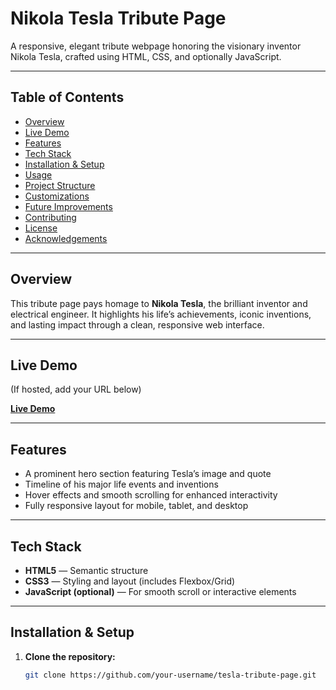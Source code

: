 # Nikola Tesla Tribute Page

A responsive, elegant tribute webpage honoring the visionary inventor Nikola Tesla, crafted using HTML, CSS, and optionally JavaScript.

---

## Table of Contents

- [Overview](#overview)
- [Live Demo](#live-demo)
- [Features](#features)
- [Tech Stack](#tech-stack)
- [Installation & Setup](#installation--setup)
- [Usage](#usage)
- [Project Structure](#project-structure)
- [Customizations](#customizations)
- [Future Improvements](#future-improvements)
- [Contributing](#contributing)
- [License](#license)
- [Acknowledgements](#acknowledgements)

---

## Overview

This tribute page pays homage to **Nikola Tesla**, the brilliant inventor and electrical engineer. It highlights his life’s achievements, iconic inventions, and lasting impact through a clean, responsive web interface.

---

## Live Demo

(If hosted, add your URL below)

**[Live Demo](https://your-username.github.io/tesla-tribute/)**

---

## Features

- A prominent hero section featuring Tesla’s image and quote
- Timeline of his major life events and inventions
- Hover effects and smooth scrolling for enhanced interactivity
- Fully responsive layout for mobile, tablet, and desktop

---

## Tech Stack

- **HTML5** — Semantic structure
- **CSS3** — Styling and layout (includes Flexbox/Grid)
- **JavaScript (optional)** — For smooth scroll or interactive elements

---

## Installation & Setup

1. **Clone the repository:**
   ```bash
   git clone https://github.com/your-username/tesla-tribute-page.git
